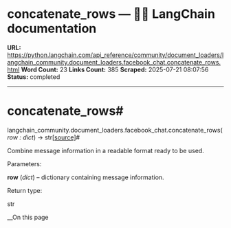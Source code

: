 # concatenate_rows — 🦜🔗 LangChain  documentation

**URL:** https://python.langchain.com/api_reference/community/document_loaders/langchain_community.document_loaders.facebook_chat.concatenate_rows.html
**Word Count:** 23
**Links Count:** 385
**Scraped:** 2025-07-21 08:07:56
**Status:** completed

---

# concatenate\_rows\#

langchain\_community.document\_loaders.facebook\_chat.concatenate\_rows\(_row : dict_\) → str[\[source\]](https://python.langchain.com/api_reference/_modules/langchain_community/document_loaders/facebook_chat.html#concatenate_rows)\#     

Combine message information in a readable format ready to be used.

Parameters:     

**row** \(_dict_\) – dictionary containing message information.

Return type:     

str

__On this page